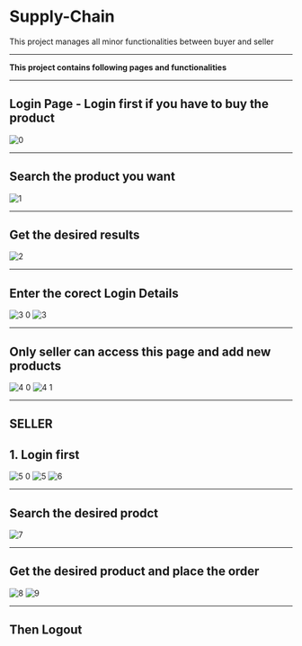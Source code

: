 # Supply-Chain
This project manages all minor functionalities between buyer and seller
___
**This project contains following pages and functionalities**
___
## Login Page - Login first if you have to buy the product
![0](https://user-images.githubusercontent.com/78288577/203984211-6a12e9f3-a1ee-4bdb-aef9-cfa14aee2ef5.png)
___
## Search the product you want
![1](https://user-images.githubusercontent.com/78288577/203984528-933490d9-8b98-41a6-bb3d-a4373f65893e.png)
___
## Get the desired results
![2](https://user-images.githubusercontent.com/78288577/203984615-8efbeaec-1b7e-4274-a7b7-051f988a6138.png)
___
## Enter the corect Login Details
![3 0](https://user-images.githubusercontent.com/78288577/203984818-006eab23-debf-42db-866d-85ff7a7da2bb.png)
![3](https://user-images.githubusercontent.com/78288577/203984670-3f8723ba-ffbc-4ae1-8965-782ab84239bd.png)
___
## Only seller can access this page and add new products 
![4 0](https://user-images.githubusercontent.com/78288577/203984900-d2ccd930-731c-423f-9b64-a2191ad59228.png)
![4 1](https://user-images.githubusercontent.com/78288577/203985005-7e9d00e9-1d69-4ac6-8557-cb418e3235ef.png)
___
## SELLER 
## 1. Login first
![5 0](https://user-images.githubusercontent.com/78288577/203985972-0884621c-f056-4a9e-8f6d-0ecd422efdfc.png)
![5](https://user-images.githubusercontent.com/78288577/203985981-f91a6ddc-09fb-4453-85f7-f992ddf498bf.png)
![6](https://user-images.githubusercontent.com/78288577/203985989-66942475-b996-4307-8dbe-01f599e36362.png)
___
## Search the desired prodct
![7](https://user-images.githubusercontent.com/78288577/203985994-6818477b-4d3f-4a31-b3b0-9f46fe387064.png)
___
## Get the desired product and place the order
![8](https://user-images.githubusercontent.com/78288577/203986348-b17cf934-49c4-4a6d-b833-873321ba6156.png)
![9](https://user-images.githubusercontent.com/78288577/203986524-818ebdf0-d8da-4acc-8425-29884768d15b.png)
___
## Then Logout

